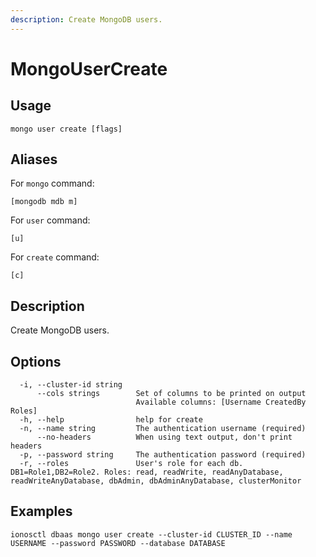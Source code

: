 ```yaml
---
description: Create MongoDB users.
---
```


# MongoUserCreate

## Usage

```text
mongo user create [flags]
```

## Aliases

For `mongo` command:

```text
[mongodb mdb m]
```

For `user` command:

```text
[u]
```

For `create` command:

```text
[c]
```

## Description

Create MongoDB users.

## Options

```text
  -i, --cluster-id string   
      --cols strings        Set of columns to be printed on output 
                            Available columns: [Username CreatedBy Roles]
  -h, --help                help for create
  -n, --name string         The authentication username (required)
      --no-headers          When using text output, don't print headers
  -p, --password string     The authentication password (required)
  -r, --roles               User's role for each db. DB1=Role1,DB2=Role2. Roles: read, readWrite, readAnyDatabase, readWriteAnyDatabase, dbAdmin, dbAdminAnyDatabase, clusterMonitor
```

## Examples

```text
ionosctl dbaas mongo user create --cluster-id CLUSTER_ID --name USERNAME --password PASSWORD --database DATABASE
```

